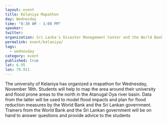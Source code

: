 ```yaml
---
layout: event
title: Kelaniya Mapathon 
day: Wednesday
time: "8:30 AM - 1:00 PM"
speaker: 
twitter: 
organization: Sri Lanka's Disaster Management Center and the World Bank's Global Facility for Disaster Reduction and Recovery (GFDRR)
permalink: event/kelaniya/
tags: 
  - wednesday
category: event
published: true
lat: 6.95
lon: 79.911
---
```


The university of Kelaniya has organized a mapathon for Wednesday, November 18th. Students will help to map the area around their university and flood prone areas to the north in the Atanugal Oya river basin. Data from the latter will be used to model flood impacts and plan for flood reduction measures by the World Bank and the Sri Lankan government. Trainers from the World Bank and the Sri Lankan government will be on hand to answer questions and provide advice to the students


